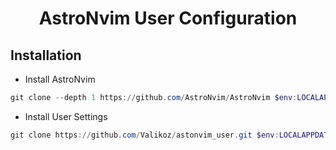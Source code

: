 <h1 align="center">AstroNvim User Configuration</h1>


## Installation

- Install AstroNvim

```powershell
git clone --depth 1 https://github.com/AstroNvim/AstroNvim $env:LOCALAPPDATA\nvim
```

- Install User Settings

```powershell
git clone https://github.com/Valikoz/astonvim_user.git $env:LOCALAPPDATA\nvim\lua\user
```
